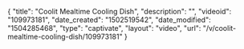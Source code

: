 {
    "title": "Coolit Mealtime Cooling Dish",
    "description": "",
    "videoid": "109973181",
    "date_created": "1502519542",
    "date_modified": "1504285468",
    "type": "captivate",
    "layout": "video",
    "url": "\/v\/coolit-mealtime-cooling-dish\/109973181"
}